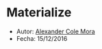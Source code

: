 # Materialize

* Autor: [Alexander Cole Mora](https://github.com/alu0100767421)
* Fecha: 15/12/2016
